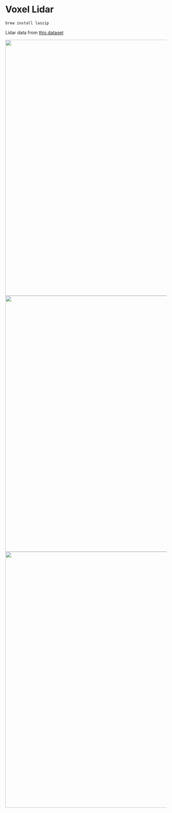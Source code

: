 # Voxel Lidar

```brew install laszip```

Lidar data from [this dataset](http://maps.zh.ch/?topic=LidarZH)

<img src="img/screenshot2.png" alt="" width=800/>

<img src="img/screenshot1.png" alt="" width=800/>

<img src="img/screenshot0.png" alt="" width=800/>
